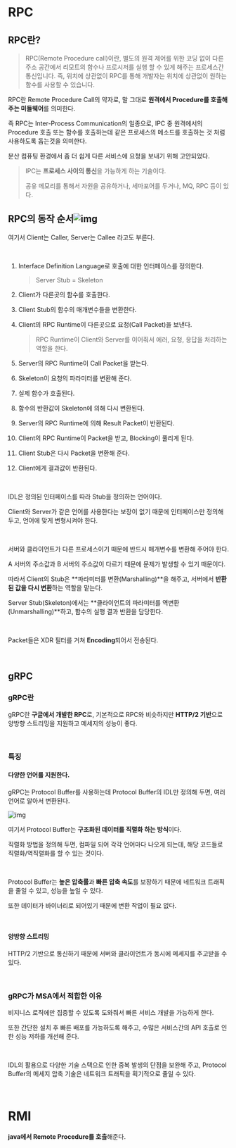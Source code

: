 # RPC

## RPC란?

> RPC(Remote Procedure call)이란, 별도의 원격 제어를 위한 코딩 없이 다른 주소 공간에서 리모트의 함수나 프로시저를 실행 할 수 있게 해주는 프로세스간 통신입니다. 즉, 위치에 상관없이 RPC를 통해 개발자는 위치에 상관없이 원하는 함수를 사용할 수 있습니다.

RPC란 Remote Procedure Call의 약자로, 말 그대로 **원격에서 Procedure를 호출해주는 미들웨어**를 의미한다.

즉 RPC는 Inter-Process Communication의 일종으로, IPC 중 원격에서의 Procedure 호출 또는 함수를 호출하는데 같은 프로세스의 메소드를 호출하는 것 처럼 사용하도록 돕는것을 의미한다.

분산 컴퓨팅 환경에서 좀 더 쉽게 다른 서비스에 요청을 보내기 위해 고안되었다.

> IPC는 **프로세스 사이의 통신**을 가능하게 하는 기술이다.
>
> 공유 메모리를 통해서 자원을 공유하거나, 세마포어를 두거나, MQ, RPC 등이 있다.

## RPC의 동작 순서![img](https://img1.daumcdn.net/thumb/R1280x0/?scode=mtistory2&fname=http%3A%2F%2Fcfile24.uf.tistory.com%2Fimage%2F99F9CD365F709DE10FCC6E)

여기서 Client는 Caller, Server는 Callee 라고도 부른다.

<br>

1. Interface Definition Language로 호출에 대한 인터페이스를 정의한다.

   > Server Stub = Skeleton

2. Client가 다른곳의 함수를 호출한다.

3. Client Stub의 함수의 매개변수들을 변환한다.

4. Client의 RPC Runtime이 다른곳으로 요청(Call Packet)을 보낸다.

   > RPC Runtime이 Client와 Server를 이어줘서 에러, 요청, 응답을 처리하는 역할을 한다.

5. Server의 RPC Runtime이 Call Packet을 받는다.

6. Skeleton이 요청의 파라미터를 변환해 준다.

7. 실제 함수가 호출된다.

8. 함수의 반환값이 Skeleton에 의해 다시 변환된다.

9. Server의 RPC Runtime에 의해 Result Packet이 반환된다.

10. Client의 RPC Runtime이 Packet을 받고, Blocking이 풀리게 된다.

11. Client Stub은 다시 Packet을 변환해 준다.

12. Client에게 결과값이 반환된다.

<br>

IDL은 정의된 인터페이스를 따라 Stub을 정의하는 언어이다.

Client와 Server가 같은 언어를 사용한다는 보장이 없기 때문에 인터페이스만 정의해 두고, 언어에 맞게 변형시켜야 한다.

<br>

서버와 클라이언트가 다른 프로세스이기 때문에 반드시 매개변수를 변환해 주어야 한다.

A 서버의 주소값과 B 서버의 주소값이 다르기 때문에 문제가 발생할 수 있기 때문이다.

따라서 Client의 Stub은 **파라미터를 변환(Marshalling)**을 해주고, 서버에서 **반환된 값을 다시 변환**하는 역할을 맡는다.

Server Stub(Skeleton)에서는 **클라이언트의 파라미터를 역변환(Unmarshalling)**하고, 함수의 실행 결과 반환을 담당한다.

<br>

Packet들은 XDR 필터를 거쳐 **Encoding**되어서 전송된다.

<br>

## gRPC

### gRPC란

gRPC란 **구글에서 개발한 RPC**로, 기본적으로 RPC와 비슷하지만 **HTTP/2 기반**으로 양방향 스트리밍을 지원하고 메세지의 성능이 좋다.

<br>

### 특징

#### 다양한 언어를 지원한다.

gRPC는 Protocol Buffer를 사용하는데 Protocol Buffer의 IDL만 정의해 두면, 여러 언어로 알아서 변환된다.

![img](https://img1.daumcdn.net/thumb/R1280x0/?scode=mtistory2&fname=http%3A%2F%2Fcfile28.uf.tistory.com%2Fimage%2F9926B6415F709DF820C28A)

여기서 Protocol Buffer는 **구조화된 데이터를 직렬화 하는 방식**이다.

직렬화 방법을 정의해 두면, 컴파일 되어 각각 언어마다 나오게 되는데, 해당 코드들로 직렬화/역직렬화를 할 수 있는 것이다.

<br>

Protocol Buffer는 **높은 압축률**과 **빠른 압축 속도**를 보장하기 때문에 네트워크 트래픽을 줄일 수 있고, 성능을 높일 수 있다.

또한 데이터가 바이너리로 되어있기 때문에 변환 작업이 필요 없다.

<br>

#### 양방향 스트리밍

HTTP/2 기반으로 통신하기 때문에 서버와 클라이언트가 동시에 메세지를 주고받을 수 있다.

<br>

### gRPC가 MSA에서 적합한 이유

비지니스 로직에만 집중할 수 있도록 도와줘서 빠른 서비스 개발을 가능하게 한다.

또한 간단한 설치 후 빠른 배포를 가능하도록 해주고, 수많은 서비스간의 API 호출로 인한 성능 저하를 개선해 준다.

<br>

IDL의 활용으로 다양한 기술 스택으로 인한 중복 발생의 단점을 보완해 주고, Protocol Buffer의 메세지 압축 기술은 네트워크 트래픽을 획기적으로 줄일 수 있다.

<br>

# RMI

**java에서 Remote Procedure를 호출**해준다.


